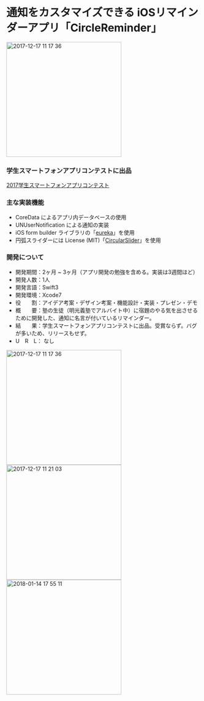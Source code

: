 
# 通知をカスタマイズできる iOSリマインダーアプリ「CircleReminder」

<img width="300" alt="2017-12-17 11 17 36" src="https://user-images.githubusercontent.com/32217053/34076006-36e65c84-e31c-11e7-935b-01b2ae0e8594.png">


### 学生スマートフォンアプリコンテストに出品
 <a href="http://contest2017.sig-cds.net/" target="_blank">2017学生スマートフォンアプリコンテスト</a>


### 主な実装機能
- CoreData によるアプリ内データベースの使用
- UNUserNotification による通知の実装
- iOS form builder ライブラリの「<a href="https://github.com/xmartlabs/Eureka" target="_blank">eureka</a>」を使用
- 円弧スライダーには License (MIT)「<a href="https://github.com/caolsen/CircularSlider" target="_blank">CircularSlider</a>」を使用


### 開発について
- 開発期間：2ヶ月 ~ 3ヶ月（アプリ開発の勉強を含める。実装は3週間ほど）
- 開発人数：1人
- 開発言語：Swift3
- 開発環境：Xcode7
- 役　　割：アイデア考案・デザイン考案・機能設計・実装・プレゼン・デモ
- 概　　要：塾の生徒（明光義塾でアルバイト中）に宿題のやる気を出させるために開発した、通知に名言が付いているリマインダー。
- 結　　果：学生スマートフォンアプリコンテストに出品。受賞ならず。バグが多いため、リリースもせず。
- U　R　L： なし


<img width="300" alt="2017-12-17 11 17 36" src="https://user-images.githubusercontent.com/32217053/34076006-36e65c84-e31c-11e7-935b-01b2ae0e8594.png">

<img width="300" alt="2017-12-17 11 21 03" src="https://user-images.githubusercontent.com/32217053/34076018-92e45ce8-e31c-11e7-8698-4484efe64ba0.png">

<img width="300" alt="2018-01-14 17 55 11" src="https://user-images.githubusercontent.com/32217053/34914340-370c1c0a-f954-11e7-85ef-9c891354d7e6.png">


